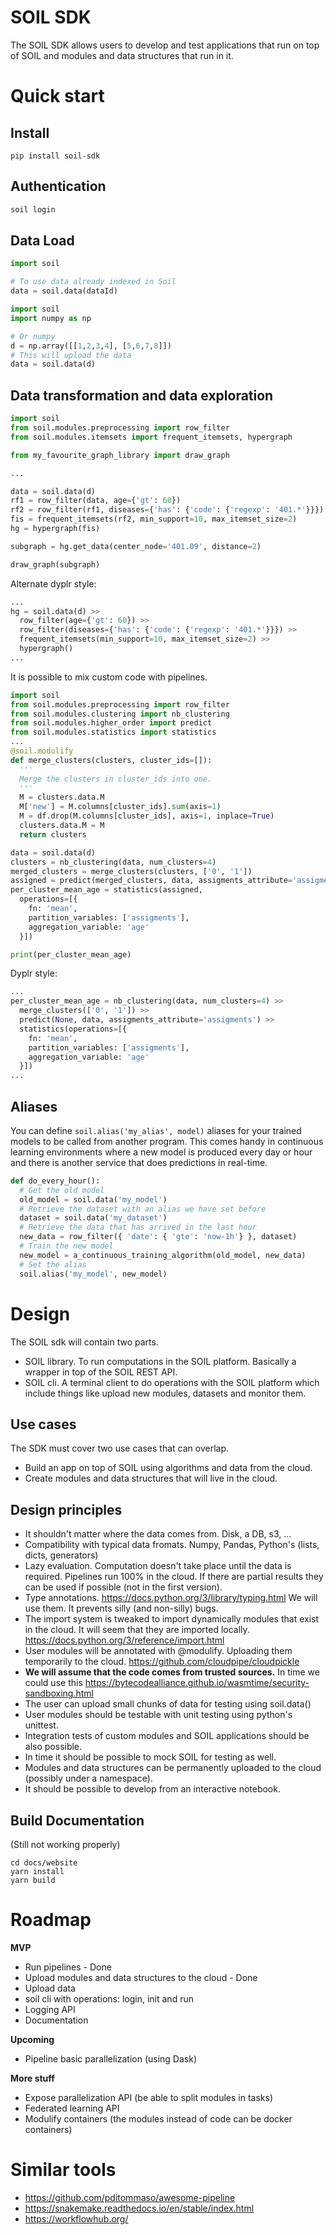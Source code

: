 # SOIL SDK

The SOIL SDK allows users to develop and test applications that run on top of SOIL and modules and data structures that run in it.

# Quick start

## Install
```
pip install soil-sdk
```

## Authentication

```bash
soil login
```

## Data Load

```python
import soil

# To use data already indexed in Soil
data = soil.data(dataId)
```

```python
import soil
import numpy as np

# Or numpy
d = np.array([[1,2,3,4], [5,6,7,8]])
# This will upload the data
data = soil.data(d)
```


## Data transformation and data exploration

```python
import soil
from soil.modules.preprocessing import row_filter
from soil.modules.itemsets import frequent_itemsets, hypergraph

from my_favourite_graph_library import draw_graph

...

data = soil.data(d)
rf1 = row_filter(data, age={'gt': 60})
rf2 = row_filter(rf1, diseases={'has': {'code': {'regexp': '401.*'}}})
fis = frequent_itemsets(rf2, min_support=10, max_itemset_size=2)
hg = hypergraph(fis)

subgraph = hg.get_data(center_node='401.09', distance=2)

draw_graph(subgraph)

```

Alternate dyplr style:

```python
...
hg = soil.data(d) >>
  row_filter(age={'gt': 60}) >>
  row_filter(diseases={'has': {'code': {'regexp': '401.*'}}}) >>
  frequent_itemsets(min_support=10, max_itemset_size=2) >>
  hypergraph()
...
```



It is possible to mix custom code with pipelines.
```python
import soil
from soil.modules.preprocessing import row_filter
from soil.modules.clustering import nb_clustering
from soil.modules.higher_order import predict
from soil.modules.statistics import statistics
...
@soil.modulify
def merge_clusters(clusters, cluster_ids=[]):
  '''
  Merge the clusters in cluster_ids into one.
  '''
  M = clusters.data.M
  M['new'] = M.columns[cluster_ids].sum(axis=1)
  M = df.drop(M.columns[cluster_ids], axis=1, inplace=True)
  clusters.data.M = M
  return clusters

data = soil.data(d)
clusters = nb_clustering(data, num_clusters=4)
merged_clusters = merge_clusters(clusters, ['0', '1'])
assigned = predict(merged_clusters, data, assigments_attribute='assigments')
per_cluster_mean_age = statistics(assigned,
  operations=[{
    fn: 'mean',
    partition_variables: ['assigments'],
    aggregation_variable: 'age'
  }])

print(per_cluster_mean_age)

```

Dyplr style:
```python
...
per_cluster_mean_age = nb_clustering(data, num_clusters=4) >>
  merge_clusters(['0', '1']) >>
  predict(None, data, assigments_attribute='assigments') >>
  statistics(operations=[{
    fn: 'mean',
    partition_variables: ['assigments'],
    aggregation_variable: 'age'
  }])
...
```

## Aliases

You can define `soil.alias('my_alias', model)` aliases for your trained models to be called from another program. This comes handy in continuous learning environments where a new model is produced every day or hour and there is another service that does predictions in real-time.

```python
def do_every_hour():
  # Get the old model
  old_model = soil.data('my_model')
  # Retrieve the dataset with an alias we have set before
  dataset = soil.data('my_dataset')
  # Retrieve the data that has arrived in the last hour
  new_data = row_filter({ 'date': { 'gte': 'now-1h'} }, dataset)
  # Train the new model
  new_model = a_continuous_training_algorithm(old_model, new_data)
  # Set the alias
  soil.alias('my_model', new_model)
```

# Design

The SOIL sdk will contain two parts.
* SOIL library. To run computations in the SOIL platform. Basically a wrapper in top of the SOIL REST API.
* SOIL cli. A terminal client to do operations with the SOIL platform which include things like upload new modules, datasets and monitor them.

## Use cases
The SDK must cover two use cases that can overlap.
* Build an app on top of SOIL using algorithms and data from the cloud.
* Create modules and data structures that will live in the cloud.

## Design principles

* It shouldn't matter where the data comes from. Disk, a DB, s3, ...
* Compatibility with typical data fromats. Numpy, Pandas, Python's (lists, dicts, generators)
* Lazy evaluation. Computation doesn't take place until the data is required. Pipelines run 100% in the cloud. If there are partial results they can be used if possible (not in the first version).
* Type annotations. https://docs.python.org/3/library/typing.html We will use them. It prevents silly (and non-silly) bugs.
* The import system is tweaked to import dynamically modules that exist in the cloud. It will seem that they are imported locally. https://docs.python.org/3/reference/import.html
* User modules will be annotated with @modulify. Uploading them temporarily to the cloud. https://github.com/cloudpipe/cloudpickle
* **We will assume that the code comes from trusted sources.** In time we could use this https://bytecodealliance.github.io/wasmtime/security-sandboxing.html
* The user can upload small chunks of data for testing using soil.data()
* User modules should be testable with unit testing using python's unittest.
* Integration tests of custom modules and SOIL applications should be also possible.
* In time it should be possible to mock SOIL for testing as well.
* Modules and data structures can be permanently uploaded to the cloud (possibly under a namespace).
* It should be possible to develop from an interactive notebook.

## Build Documentation

(Still not working properly)
```
cd docs/website
yarn install
yarn build
```

# Roadmap
**MVP**
* Run pipelines - Done
* Upload modules and data structures to the cloud - Done
* Upload data
* soil cli with operations: login, init and run
* Logging API
* Documentation

**Upcoming**

* Pipeline basic parallelization (using Dask)

**More stuff**

* Expose parallelization API (be able to split modules in tasks)
* Federated learning API
* Modulify containers (the modules instead of code can be docker containers)

# Similar tools

* https://github.com/pditommaso/awesome-pipeline
* https://snakemake.readthedocs.io/en/stable/index.html
* https://workflowhub.org/
